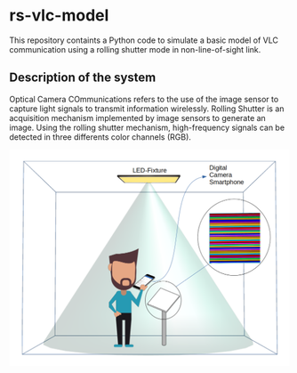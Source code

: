 # rs-vlc-model
This repository containts a Python code to simulate a basic model of VLC communication using a rolling shutter mode in non-line-of-sight link.

## Description of the system
Optical Camera COmmunications refers to the use of the image sensor to capture light signals to transmit information wirelessly. Rolling Shutter is an acquisition mechanism implemented by image sensors to generate an image. Using the rolling shutter mechanism, high-frequency signals can be detected in three differents color channels (RGB).  

![alt text](https://github.com/jufgutierrezgo/rs-vlc-model/blob/main/images/OCC-rs-csk-nlos.png?raw=true)

